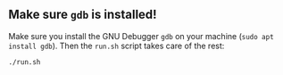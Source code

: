 ## Make sure `gdb` is installed!

Make sure you install the GNU Debugger `gdb` on your machine (`sudo apt install gdb`). Then the `run.sh` script takes care of the rest:

```bash
./run.sh
```